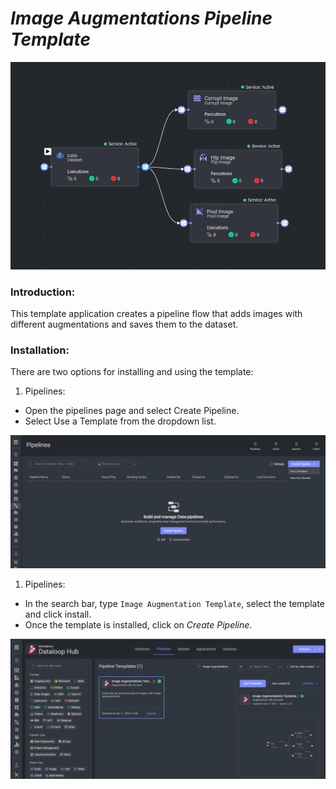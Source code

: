 # *Image Augmentations Pipeline Template*

<img src="assets/image_augmentation_template.png" alt="Image of the pipeline">

### Introduction:

This template application creates a pipeline flow that adds images with different augmentations and saves them to the dataset.

### Installation:

There are two options for installing and using the template:

1. Pipelines:

* Open the pipelines page and select Create Pipeline.
* Select Use a Template from the dropdown list.

<img src="assets/pipeline_create.png" alt="Image of the pipeline creation page">

1. Pipelines:

* In the search bar, type `Image Augmentation Template`, select the template and click install.
* Once the template is installed, click on *Create Pipeline*.

<img src="assets/marketplace.png" alt="Image of the pipeline">

[//]: # (### Usage:)

[//]: # ()

[//]: # (For the complete documentation of the Active learning pipeline, please refer to)

[//]: # (the [Active Learning Pipeline Documentation]&#40;https://dataloop.ai/docs/active-learning-pipeline&#41;)

